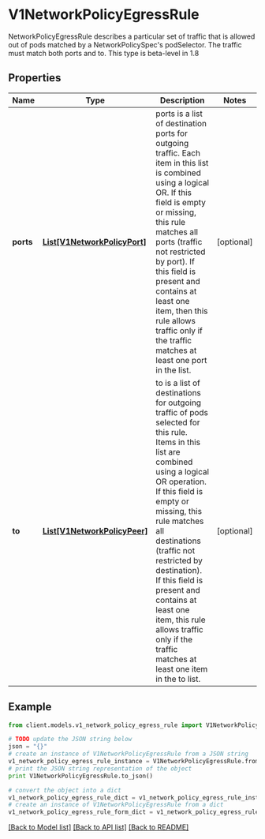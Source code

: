 # V1NetworkPolicyEgressRule

NetworkPolicyEgressRule describes a particular set of traffic that is allowed out of pods matched by a NetworkPolicySpec's podSelector. The traffic must match both ports and to. This type is beta-level in 1.8

## Properties
Name | Type | Description | Notes
------------ | ------------- | ------------- | -------------
**ports** | [**List[V1NetworkPolicyPort]**](V1NetworkPolicyPort.md) | ports is a list of destination ports for outgoing traffic. Each item in this list is combined using a logical OR. If this field is empty or missing, this rule matches all ports (traffic not restricted by port). If this field is present and contains at least one item, then this rule allows traffic only if the traffic matches at least one port in the list. | [optional] 
**to** | [**List[V1NetworkPolicyPeer]**](V1NetworkPolicyPeer.md) | to is a list of destinations for outgoing traffic of pods selected for this rule. Items in this list are combined using a logical OR operation. If this field is empty or missing, this rule matches all destinations (traffic not restricted by destination). If this field is present and contains at least one item, this rule allows traffic only if the traffic matches at least one item in the to list. | [optional] 

## Example

```python
from client.models.v1_network_policy_egress_rule import V1NetworkPolicyEgressRule

# TODO update the JSON string below
json = "{}"
# create an instance of V1NetworkPolicyEgressRule from a JSON string
v1_network_policy_egress_rule_instance = V1NetworkPolicyEgressRule.from_json(json)
# print the JSON string representation of the object
print V1NetworkPolicyEgressRule.to_json()

# convert the object into a dict
v1_network_policy_egress_rule_dict = v1_network_policy_egress_rule_instance.to_dict()
# create an instance of V1NetworkPolicyEgressRule from a dict
v1_network_policy_egress_rule_form_dict = v1_network_policy_egress_rule.from_dict(v1_network_policy_egress_rule_dict)
```
[[Back to Model list]](../README.md#documentation-for-models) [[Back to API list]](../README.md#documentation-for-api-endpoints) [[Back to README]](../README.md)


